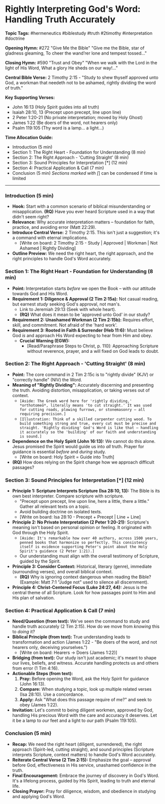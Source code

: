 # Rightly Interpreting God's Word: Handling Truth Accurately

**Topic Tags:** #hermeneutics #biblestudy #truth #2timothy #interpretation
#doctrine

**Opening Hymn:** #272 "Give Me the Bible" "Give me the Bible, star of gladness
gleaming, To cheer the wand’rer lone and tempest tossed..."

**Closing Hymn:** #590 "Trust and Obey" "When we walk with the Lord in the light
of His Word, What a glory He sheds on our way!..."

**Central Bible Verse:** 2 Timothy 2:15 - "Study to shew thyself approved unto
God, a workman that needeth not to be ashamed, rightly dividing the word of
truth."

**Key Supporting Verses:**

- John 16:13 (Holy Spirit guides into all truth)
- Isaiah 28:10, 13 (Precept upon precept, line upon line)
- 2 Peter 1:20-21 (No private interpretation; moved by Holy Ghost)
- James 1:22 (Be doers of the word, not hearers only)
- Psalm 119:105 (Thy word is a lamp... a light...)

**Time Allocation Guide:**

- Introduction (5 min)
- Section 1: The Right Heart - Foundation for Understanding (8 min)
- Section 2: The Right Approach - 'Cutting Straight' (8 min)
- Section 3: Sound Principles for Interpretation [*] (12 min)
- Section 4: Practical Application & Call (7 min)
- Conclusion (5 min) _Sections marked with [_] can be condensed if time is
  limited

---

### Introduction (5 min)

- **Hook:** Start with a common scenario of biblical misunderstanding or
  misapplication. **(RQ)** Have you ever heard Scripture used in a way that
  didn't seem right?
- **Relevance:** Why accurate interpretation matters – foundation for faith,
  practice, and avoiding error (Matt 22:29).
- **Introduce Central Verse:** 2 Timothy 2:15. This isn't just a suggestion;
  it's a command with eternal implications.
  - [Write on board: 2 Timothy 2:15 - Study | Approved | Workman | Not Ashamed |
    Rightly Dividing]
- **Outline Preview:** We need the right heart, the right approach, and the
  right principles to handle God's Word accurately.

### Section 1: The Right Heart - Foundation for Understanding (8 min)

- **Point:** Interpretation starts _before_ we open the Book – with our attitude
  towards God and His Word.
- **Requirement 1: Diligence & Approval (2 Tim 2:15a):** Not casual reading, but
  earnest _study_ seeking God's approval, not man's.
  - Link to Jeremiah 29:13 (Seek with whole heart).
  - **(RQ)** What does it mean to be 'approved unto God' in our study?
- **Requirement 2: Unashamed Workman (2 Tim 2:15b):** Requires effort, skill,
  and commitment. Not afraid of the 'hard work'.
- **Requirement 3: Rooted in Faith & Surrender (Heb 11:6):** Must believe God
  _is_ and approach His Word expecting to hear from Him and obey.
  - **Crucial Warning (EGW):**
    - [Read/Paraphrase Steps to Christ, p. 110]: Approaching Scripture without
      reverence, prayer, and a will fixed on God leads to doubt.

### Section 2: The Right Approach - 'Cutting Straight' (8 min)

- **Point:** The core command in 2 Tim 2:15c is to "rightly divide" (KJV) or
  "correctly handle" (NIV) the Word.
- **Meaning of "Rightly Dividing":** Accurately discerning and presenting the
  truth. Avoiding distortion, misapplication, or taking verses out of context.
  - `[Aside: The Greek word here for 'rightly dividing,' *orthotomeō*, literally means 'to cut straight.' It was used for cutting roads, plowing furrows, or stonemasonry – all requiring precision.]`
  - `[Illustration: Think of a skilled carpenter cutting wood. To build something strong and true, every cut must be precise and straight. 'Rightly dividing' God's Word is like that – handling it accurately so the 'building' of our faith and understanding is sound.]`
- **Dependence on the Holy Spirit (John 16:13):** We cannot do this alone. Jesus
  promised the Spirit would guide us into _all_ truth. Prayer for guidance is
  essential _before_ and _during_ study.
  - [Write on board: Holy Spirit = Guide into Truth]
- **(RQ)** How does relying on the Spirit change how we approach difficult
  passages?

### Section 3: Sound Principles for Interpretation [*] (12 min)

- **Principle 1: Scripture Interprets Scripture (Isa 28:10, 13):** The Bible is
  its own best interpreter. Compare scripture with scripture.
  - "Precept upon precept, line upon line, here a little, there a little."
    Gather all relevant texts on a topic.
  - Avoid building doctrine on isolated texts.
  - [Write on board: Isa 28:10 - Precept + Precept | Line + Line]
- **Principle 2: No Private Interpretation (2 Peter 1:20-21):** Scripture's
  meaning isn't based on personal opinion or feeling. It originated with God
  through the Holy Spirit.
  - `[Aside: It's remarkable how over 40 authors, across 1500 years, penned books that harmonize so perfectly. This consistency itself is evidence supporting Peter's point about the Holy Spirit's guidance (2 Peter 1:21).]`
  - Our understanding must align with the overall testimony of Scripture, guided
    by the Spirit.
- **Principle 3: Consider Context:** Historical, literary (genre), immediate
  (surrounding verses), and overall biblical context.
  - **(RQ)** Why is ignoring context dangerous when reading the Bible? (Example:
    Matt 7:1 "Judge not" used to silence all discernment).
- **Principle 4: Christ-Centered Focus (Luke 24:27, 44):** Jesus is the central
  theme of all Scripture. Look for how passages point to Him and His plan of
  salvation.

### Section 4: Practical Application & Call (7 min)

- **Need/Question (from text):** We've seen the command to study and handle
  truth accurately (2 Tim 2:15). How do we move from _knowing_ this to _doing_
  it?
- **Biblical Principle (from text):** True understanding leads to transformation
  and action (James 1:22 - "Be doers of the word, and not hearers only,
  deceiving yourselves.")
  - [Write on board: Hearers -> Doers (James 1:22)]
- **Bridging (from text):** Our study isn't just academic; it's meant to shape
  our lives, beliefs, and witness. Accurate handling protects us and others from
  error (1 Tim 4:16).
- **Actionable Steps (from text):**
  1.  **Pray:** Before opening the Word, ask the Holy Spirit for guidance (John
      16:13).
  2.  **Compare:** When studying a topic, look up multiple related verses (Isa
      28:10). Use a concordance.
  3.  **Apply:** Ask "What does this passage require of me?" and seek to obey
      (James 1:22).
- **Invitation:** Let's commit to being diligent workmen, approved by God,
  handling His precious Word with the care and accuracy it deserves. Let it be a
  lamp to _our_ feet and a light to _our_ path (Psalm 119:105).

### Conclusion (5 min)

- **Recap:** We need the right heart (diligent, surrendered), the right approach
  (Spirit-led, cutting straight), and sound principles (Scripture interprets
  Scripture, context matters) to handle God's Word accurately.
- **Reiterate Central Verse (2 Tim 2:15):** Emphasize the goal – approval before
  God, effectiveness in His service, unashamed confidence in the truth.
- **Final Encouragement:** Embrace the journey of discovery in God's Word. It's
  a lifelong process, guided by His Spirit, leading to truth and eternal life.
- **Closing Prayer:** Pray for diligence, wisdom, and obedience in studying and
  applying God's Word.
